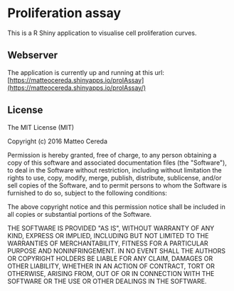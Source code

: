 Proliferation assay
===================
This is a R Shiny application to visualise cell proliferation curves. 


## Webserver

The application is currently up and running at this url: [https://matteocereda.shinyapps.io/prolAssay](https://matteocereda.shinyapps.io/prolAssay/)


## License

The MIT License (MIT)

Copyright (c) 2016 Matteo Cereda

Permission is hereby granted, free of charge, to any person obtaining a copy
of this software and associated documentation files (the "Software"), to deal
in the Software without restriction, including without limitation the rights
to use, copy, modify, merge, publish, distribute, sublicense, and/or sell
copies of the Software, and to permit persons to whom the Software is
furnished to do so, subject to the following conditions:

The above copyright notice and this permission notice shall be included in all
copies or substantial portions of the Software.

THE SOFTWARE IS PROVIDED "AS IS", WITHOUT WARRANTY OF ANY KIND, EXPRESS OR
IMPLIED, INCLUDING BUT NOT LIMITED TO THE WARRANTIES OF MERCHANTABILITY,
FITNESS FOR A PARTICULAR PURPOSE AND NONINFRINGEMENT. IN NO EVENT SHALL THE
AUTHORS OR COPYRIGHT HOLDERS BE LIABLE FOR ANY CLAIM, DAMAGES OR OTHER
LIABILITY, WHETHER IN AN ACTION OF CONTRACT, TORT OR OTHERWISE, ARISING FROM,
OUT OF OR IN CONNECTION WITH THE SOFTWARE OR THE USE OR OTHER DEALINGS IN THE
SOFTWARE.
